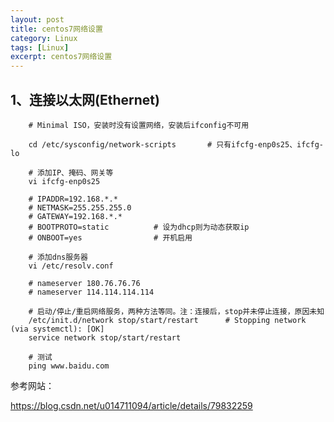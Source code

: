 ```yaml
---
layout: post
title: centos7网络设置
category: Linux
tags: [Linux]
excerpt: centos7网络设置
---
```


## 1、连接以太网(Ethernet) ##


	    # Minimal ISO，安装时没有设置网络，安装后ifconfig不可用
	
		cd /etc/sysconfig/network-scripts       # 只有ifcfg-enp0s25、ifcfg-lo
	
		# 添加IP、掩码、网关等
		vi ifcfg-enp0s25
		
		# IPADDR=192.168.*.*
		# NETMASK=255.255.255.0
		# GATEWAY=192.168.*.*
		# BOOTPROTO=static          # 设为dhcp则为动态获取ip
		# ONBOOT=yes                # 开机启用
		
		# 添加dns服务器
		vi /etc/resolv.conf
		
		# nameserver 180.76.76.76
		# nameserver 114.114.114.114
		
		# 启动/停止/重启网络服务，两种方法等同。注：连接后，stop并未停止连接，原因未知
		/etc/init.d/network stop/start/restart      # Stopping network (via systemctl): [OK]
		service network stop/start/restart
		
		# 测试
		ping www.baidu.com


参考网站：

<https://blog.csdn.net/u014711094/article/details/79832259>